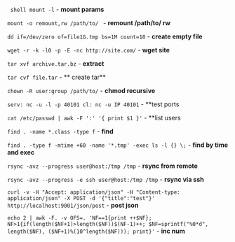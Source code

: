 ``` shell mount -l``` - **mount params**

```mount -o remount,rw /path/to/ ``` - **remount /path/to/ rw**

```dd if=/dev/zero of=file1G.tmp bs=1M count=10``` - **create empty file**

```wget -r -k -l0 -p -E -nc http://site.com/``` - **wget site**

```tar xvf archive.tar.bz``` - **extract**

```tar cvf file.tar``` - ** create tar**

```chown -R user:group /path/to/``` - **chmod recursive**

```serv: nc -u -l -p 40101 cl: nc -u IP 40101``` - **test ports

```cat /etc/passwd | awk -F ':' '{ print $1 }'``` - **list users

```find . -name *.class -type f``` - **find**

```find . -type f -mtime +60 -name '*.tmp' -exec ls -l {} \;``` - **find by time and exec**

```rsync -avz --progress user@host:/tmp /tmp``` - **rsync from remote**

```rsync -avz --progress -e ssh user@host:/tmp /tmp``` - **rsync via ssh**

```curl -v -H "Accept: application/json" -H "Content-type: application/json" -X POST -d '{"title":"test"}' http://localhost:9001/json/post``` - **post json**

```echo 2 | awk -F. -v OFS=. 'NF==1{print ++$NF}; NF>1{if(length($NF+1)>length($NF))$(NF-1)++; $NF=sprintf("%0*d", length($NF), ($NF+1)%(10^length($NF))); print}'``` - **inc num**
